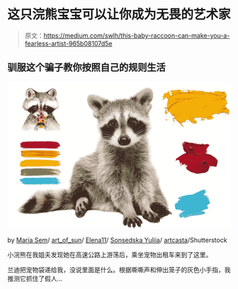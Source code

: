 # 这只浣熊宝宝可以让你成为无畏的艺术家

> 原文：<https://medium.com/swlh/this-baby-raccoon-can-make-you-a-fearless-artist-965b08107d5e>

## 驯服这个骗子教你按照自己的规则生活

![](img/38672e3a032ecf6207c1ca7cf7ac76d2.png)

by [Maria Sem](https://www.shutterstock.com/g/mishkasem)/ [art_of_sun](https://www.shutterstock.com/g/art_of_sun)/ [Elena11](https://www.shutterstock.com/g/elena11)/ [Sonsedska Yuliia](https://www.shutterstock.com/g/sonsedska+yuliia)/ [artcasta](https://www.shutterstock.com/g/artcasta)/Shutterstock

小浣熊在我姐夫发现她在高速公路上游荡后，乘坐宠物出租车来到了这里。

兰迪把宠物袋递给我，没说里面是什么。根据嘶嘶声和伸出笼子的灰色小手指，我推测它抓住了假人…